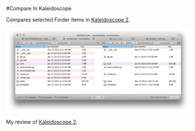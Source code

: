 #Compare In Kaleidoscope

Compares selected Finder items in [Kaleidoscope 2](http://cl.ly/NoMY).

![KS Diff Screenshot](../images/folder-diff3.png)

My review of [Kaleidoscope 2](http://cl.ly/Nn0J).
